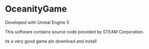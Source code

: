 # OceanityGame

Developed with Unreal Engine 5

This software contains source code provided by STEAM Corporation.


its a very good game pls download and install